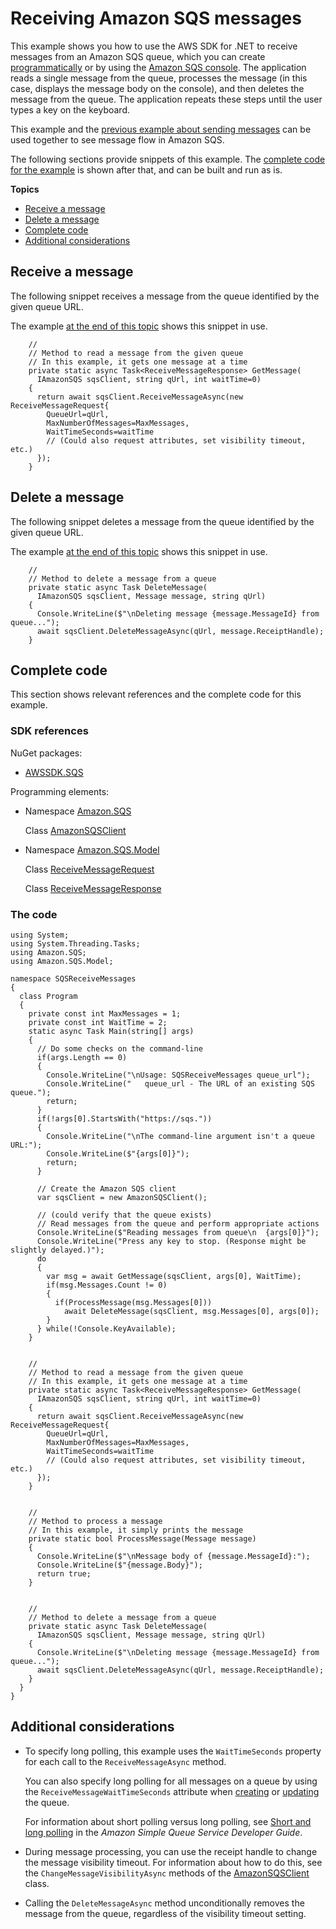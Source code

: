 # Receiving Amazon SQS messages<a name="ReceiveMessage"></a>

This example shows you how to use the AWS SDK for \.NET to receive messages from an Amazon SQS queue, which you can create [programmatically](CreateQueue.md) or by using the [Amazon SQS console](https://console.aws.amazon.com/sqs)\. The application reads a single message from the queue, processes the message \(in this case, displays the message body on the console\), and then deletes the message from the queue\. The application repeats these steps until the user types a key on the keyboard\.

This example and the [previous example about sending messages](SendMessage.md) can be used together to see message flow in Amazon SQS\.

The following sections provide snippets of this example\. The [complete code for the example](#ReceiveMessage-complete-code) is shown after that, and can be built and run as is\.

**Topics**
+ [Receive a message](#ReceiveMessage-receive)
+ [Delete a message](#ReceiveMessage-delete)
+ [Complete code](#ReceiveMessage-complete-code)
+ [Additional considerations](#ReceiveMessage-additional)

## Receive a message<a name="ReceiveMessage-receive"></a>

The following snippet receives a message from the queue identified by the given queue URL\.

The example [at the end of this topic](#ReceiveMessage-complete-code) shows this snippet in use\.

```
    //
    // Method to read a message from the given queue
    // In this example, it gets one message at a time
    private static async Task<ReceiveMessageResponse> GetMessage(
      IAmazonSQS sqsClient, string qUrl, int waitTime=0)
    {
      return await sqsClient.ReceiveMessageAsync(new ReceiveMessageRequest{
        QueueUrl=qUrl,
        MaxNumberOfMessages=MaxMessages,
        WaitTimeSeconds=waitTime
        // (Could also request attributes, set visibility timeout, etc.)
      });
    }
```

## Delete a message<a name="ReceiveMessage-delete"></a>

The following snippet deletes a message from the queue identified by the given queue URL\.

The example [at the end of this topic](#ReceiveMessage-complete-code) shows this snippet in use\.

```
    //
    // Method to delete a message from a queue
    private static async Task DeleteMessage(
      IAmazonSQS sqsClient, Message message, string qUrl)
    {
      Console.WriteLine($"\nDeleting message {message.MessageId} from queue...");
      await sqsClient.DeleteMessageAsync(qUrl, message.ReceiptHandle);
    }
```

## Complete code<a name="ReceiveMessage-complete-code"></a>

This section shows relevant references and the complete code for this example\.

### SDK references<a name="w198aac21c15c27c27c21b5b1"></a>

NuGet packages:
+ [AWSSDK\.SQS](https://www.nuget.org/packages/AWSSDK.SQS)

Programming elements:
+ Namespace [Amazon\.SQS](https://docs.aws.amazon.com/sdkfornet/v3/apidocs/items/SQS/NSQS.html)

  Class [AmazonSQSClient](https://docs.aws.amazon.com/sdkfornet/v3/apidocs/items/SQS/TSQSClient.html)
+ Namespace [Amazon\.SQS\.Model](https://docs.aws.amazon.com/sdkfornet/v3/apidocs/items/SQS/NSQSModel.html)

  Class [ReceiveMessageRequest](https://docs.aws.amazon.com/sdkfornet/v3/apidocs/items/SQS/TReceiveMessageRequest.html)

  Class [ReceiveMessageResponse](https://docs.aws.amazon.com/sdkfornet/v3/apidocs/items/SQS/TReceiveMessageResponse.html)

### The code<a name="w198aac21c15c27c27c21b7b1"></a>

```
using System;
using System.Threading.Tasks;
using Amazon.SQS;
using Amazon.SQS.Model;

namespace SQSReceiveMessages
{
  class Program
  {
    private const int MaxMessages = 1;
    private const int WaitTime = 2;
    static async Task Main(string[] args)
    {
      // Do some checks on the command-line
      if(args.Length == 0)
      {
        Console.WriteLine("\nUsage: SQSReceiveMessages queue_url");
        Console.WriteLine("   queue_url - The URL of an existing SQS queue.");
        return;
      }
      if(!args[0].StartsWith("https://sqs."))
      {
        Console.WriteLine("\nThe command-line argument isn't a queue URL:");
        Console.WriteLine($"{args[0]}");
        return;
      }

      // Create the Amazon SQS client
      var sqsClient = new AmazonSQSClient();

      // (could verify that the queue exists)
      // Read messages from the queue and perform appropriate actions
      Console.WriteLine($"Reading messages from queue\n  {args[0]}");
      Console.WriteLine("Press any key to stop. (Response might be slightly delayed.)");
      do
      {
        var msg = await GetMessage(sqsClient, args[0], WaitTime);
        if(msg.Messages.Count != 0)
        {
          if(ProcessMessage(msg.Messages[0]))
            await DeleteMessage(sqsClient, msg.Messages[0], args[0]);
        }
      } while(!Console.KeyAvailable);
    }


    //
    // Method to read a message from the given queue
    // In this example, it gets one message at a time
    private static async Task<ReceiveMessageResponse> GetMessage(
      IAmazonSQS sqsClient, string qUrl, int waitTime=0)
    {
      return await sqsClient.ReceiveMessageAsync(new ReceiveMessageRequest{
        QueueUrl=qUrl,
        MaxNumberOfMessages=MaxMessages,
        WaitTimeSeconds=waitTime
        // (Could also request attributes, set visibility timeout, etc.)
      });
    }


    //
    // Method to process a message
    // In this example, it simply prints the message
    private static bool ProcessMessage(Message message)
    {
      Console.WriteLine($"\nMessage body of {message.MessageId}:");
      Console.WriteLine($"{message.Body}");
      return true;
    }


    //
    // Method to delete a message from a queue
    private static async Task DeleteMessage(
      IAmazonSQS sqsClient, Message message, string qUrl)
    {
      Console.WriteLine($"\nDeleting message {message.MessageId} from queue...");
      await sqsClient.DeleteMessageAsync(qUrl, message.ReceiptHandle);
    }
  }
}
```

## Additional considerations<a name="ReceiveMessage-additional"></a>
+ To specify long polling, this example uses the `WaitTimeSeconds` property for each call to the `ReceiveMessageAsync` method\.

  You can also specify long polling for all messages on a queue by using the `ReceiveMessageWaitTimeSeconds` attribute when [creating](CreateQueue.md) or [updating](UpdateSqsQueue.md) the queue\.

  For information about short polling versus long polling, see [Short and long polling](https://docs.aws.amazon.com/AWSSimpleQueueService/latest/SQSDeveloperGuide/sqs-short-and-long-polling.html) in the *Amazon Simple Queue Service Developer Guide*\.
+ During message processing, you can use the receipt handle to change the message visibility timeout\. For information about how to do this, see the `ChangeMessageVisibilityAsync` methods of the [AmazonSQSClient](https://docs.aws.amazon.com/sdkfornet/v3/apidocs/items/SQS/TSQSClient.html) class\.
+ Calling the `DeleteMessageAsync` method unconditionally removes the message from the queue, regardless of the visibility timeout setting\.